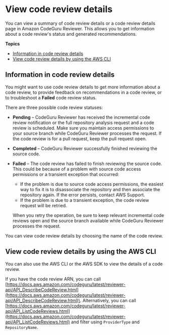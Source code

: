 # View code review details<a name="view-code-review-details"></a>

You can view a summary of code review details or a code review details page in Amazon CodeGuru Reviewer\. This allows you to get information about a code review's status and generated recommendations\.

**Topics**
+ [Information in code review details](#information-in-code-review-details)
+ [View code review details by using the AWS CLI](#view-details-cli)

## Information in code review details<a name="information-in-code-review-details"></a>

You might want to use code review details to get more information about a code review, to provide feedback on recommendations in a code review, or to troubleshoot a **Failed** code review status\. 

There are three possible code review statuses: 
+ **Pending** – CodeGuru Reviewer has received the incremental code review notification or the full repository analysis request and a code review is scheduled\. Make sure you maintain access permissions to your source branch while CodeGuru Reviewer processes the request\. If the code review is for a pull request, keep the pull request open\.
+ **Completed** – CodeGuru Reviewer successfully finished reviewing the source code\.
+ **Failed** – The code review has failed to finish reviewing the source code\. This could be because of a problem with source code access permissions or a transient exception that occurred:
  + If the problem is due to source code access permissions, the easiest way to fix it is to disassociate the repository and then associate the repository again\. If the error persists, contact AWS Support\.
  + If the problem is due to a transient exception, the code review request will be retried\.

   When you retry the operation, be sure to keep relevant incremental code reviews open and the source branch available while CodeGuru Reviewer processes the request\. 

You can view code review details by choosing the name of the code review\.

## View code review details by using the AWS CLI<a name="view-details-cli"></a>

You can also use the AWS CLI or the AWS SDK to view the details of a code review\. 

If you have the code review ARN, you can call [https://docs.aws.amazon.com/codeguru/latest/reviewer-api/API_DescribeCodeReview.html](https://docs.aws.amazon.com/codeguru/latest/reviewer-api/API_DescribeCodeReview.html)\. Alternatively, you can call [https://docs.aws.amazon.com/codeguru/latest/reviewer-api/API_ListCodeReviews.html](https://docs.aws.amazon.com/codeguru/latest/reviewer-api/API_ListCodeReviews.html) and filter using `ProviderType` and `RepositoryName`\. 